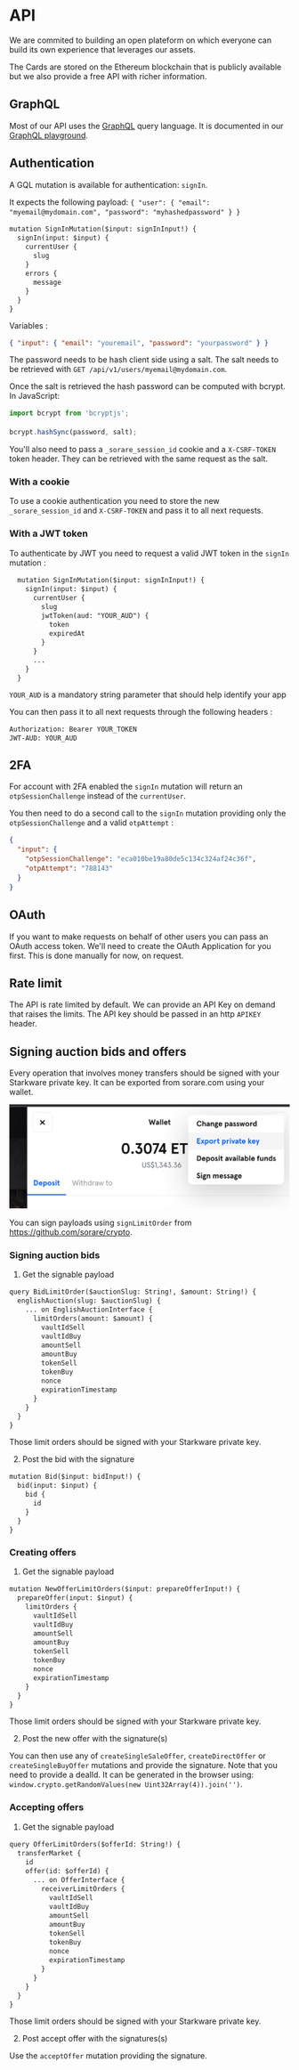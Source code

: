 # API

We are commited to building an open plateform on which everyone can build its own experience that leverages our assets.

The Cards are stored on the Ethereum blockchain that is publicly available but we also provide a free API with richer information.

## GraphQL

Most of our API uses the [GraphQL](https://graphql.org/) query language. It is documented in our [GraphQL playground](https://api.sorare.com/graphql/playground).

## Authentication

A GQL mutation is available for authentication: `signIn`.

It expects the following payload: `{ "user": { "email": "myemail@mydomain.com", "password": "myhashedpassword" } }`

```gql
mutation SignInMutation($input: signInInput!) {
  signIn(input: $input) {
    currentUser {
      slug
    }
    errors {
      message
    }
  }
}
```

Variables :

```json
{ "input": { "email": "youremail", "password": "yourpassword" } }
```

The password needs to be hash client side using a salt. The salt needs to be retrieved with `GET /api/v1/users/myemail@mydomain.com`.

Once the salt is retrieved the hash password can be computed with bcrypt. In JavaScript:

```javascript
import bcrypt from 'bcryptjs';

bcrypt.hashSync(password, salt);
```

You'll also need to pass a `_sorare_session_id` cookie and a `X-CSRF-TOKEN` token header. They can be retrieved with the same request as the salt.

### With a cookie

To use a cookie authentication you need to store the new `_sorare_session_id` and `X-CSRF-TOKEN` and pass it to all next requests.

### With a JWT token

To authenticate by JWT you need to request a valid JWT token in the `signIn` mutation :

```gql
  mutation SignInMutation($input: signInInput!) {
    signIn(input: $input) {
      currentUser {
        slug
        jwtToken(aud: "YOUR_AUD") {
          token
          expiredAt
        }
      }
      ...
    }
  }
```

`YOUR_AUD` is a mandatory string parameter that should help identify your app

You can then pass it to all next requests through the following headers :

```
Authorization: Bearer YOUR_TOKEN
JWT-AUD: YOUR_AUD
```

## 2FA

For account with 2FA enabled the `signIn` mutation will return an `otpSessionChallenge` instead of the `currentUser`.

You then need to do a second call to the `signIn` mutation providing only the `otpSessionChallenge` and a valid `otpAttempt` :

```json
{
  "input": {
    "otpSessionChallenge": "eca010be19a80de5c134c324af24c36f",
    "otpAttempt": "788143"
  }
}
```

## OAuth

If you want to make requests on behalf of other users you can pass an OAuth access token. We'll need to create the OAuth Application for you first. This is done manually for now, on request.

## Rate limit

The API is rate limited by default. We can provide an API Key on demand that raises the limits. The API key should be passed in an http `APIKEY` header.

## Signing auction bids and offers

Every operation that involves money transfers should be signed with your Starkware private key. It can be exported from sorare.com using your wallet.

![Private key export](./private_key_export.png)

You can sign payloads using `signLimitOrder` from https://github.com/sorare/crypto.

### Signing auction bids

1. Get the signable payload

```gql
query BidLimitOrder($auctionSlug: String!, $amount: String!) {
  englishAuction(slug: $auctionSlug) {
    ... on EnglishAuctionInterface {
      limitOrders(amount: $amount) {
        vaultIdSell
        vaultIdBuy
        amountSell
        amountBuy
        tokenSell
        tokenBuy
        nonce
        expirationTimestamp
      }
    }
  }
}
```

Those limit orders should be signed with your Starkware private key.

2. Post the bid with the signature

```gql
mutation Bid($input: bidInput!) {
  bid(input: $input) {
    bid {
      id
    }
  }
}
```

### Creating offers

1. Get the signable payload

```gql
mutation NewOfferLimitOrders($input: prepareOfferInput!) {
  prepareOffer(input: $input) {
    limitOrders {
      vaultIdSell
      vaultIdBuy
      amountSell
      amountBuy
      tokenSell
      tokenBuy
      nonce
      expirationTimestamp
    }
  }
}
```

Those limit orders should be signed with your Starkware private key.

2. Post the new offer with the signature(s)

You can then use any of `createSingleSaleOffer`, `createDirectOffer` or `createSingleBuyOffer` mutations and provide the signature. Note that you need to provide a dealId. It can be generated in the browser using: `window.crypto.getRandomValues(new Uint32Array(4)).join('')`.

### Accepting offers

1. Get the signable payload

```gql
query OfferLimitOrders($offerId: String!) {
  transferMarket {
    id
    offer(id: $offerId) {
      ... on OfferInterface {
        receiverLimitOrders {
          vaultIdSell
          vaultIdBuy
          amountSell
          amountBuy
          tokenSell
          tokenBuy
          nonce
          expirationTimestamp
        }
      }
    }
  }
}
```

Those limit orders should be signed with your Starkware private key.

2. Post accept offer with the signatures(s)

Use the `acceptOffer` mutation providing the signature.
